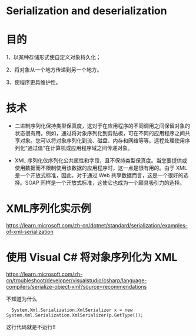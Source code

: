# Serialization and deserialization

# 目的

1、以某种存储形式使自定义对象持久化；

2、将对象从一个地方传递到另一个地方。

3、使程序更具维护性。

# 技术

* 二进制序列化保持类型保真度，这对于在应用程序的不同调用之间保留对象的状态很有用。例如，通过将对象序列化到剪贴板，可在不同的应用程序之间共享对象。您可以将对象序列化到流、磁盘、内存和网络等等。远程处理使用序列化“通过值”在计算机或应用程序域之间传递对象。

* XML 序列化仅序列化公共属性和字段，且不保持类型保真度。当您要提供或使用数据而不限制使用该数据的应用程序时，这一点是很有用的。由于 XML 是一个开放式标准，因此，对于通过 Web 共享数据而言，这是一个很好的选择。SOAP 同样是一个开放式标准，这使它也成为一个颇具吸引力的选择。
 
# XML序列化实示例

https://learn.microsoft.com/zh-cn/dotnet/standard/serialization/examples-of-xml-serialization

# 使用 Visual C# 将对象序列化为 XML

https://learn.microsoft.com/zh-cn/troubleshoot/developer/visualstudio/csharp/language-compilers/serialize-object-xml?source=recommendations

不知道为什么
      
      System.Xml.Serialization.XmlSerializer x = new System.Xml.Serialization.XmlSerializer(p.GetType());
      
这行代码就是不运行!!
